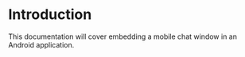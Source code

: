 # Introduction

This documentation will cover embedding a mobile chat window in an Android application. 